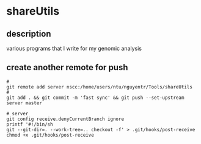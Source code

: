 # shareUtils

## description

various programs that I write for my genomic analysis


## create another remote for push

```shell
#
git remote add server nscc:/home/users/ntu/nguyentr/Tools/shareUtils
#
git add . && git commit -m 'fast sync' && git push --set-upstream server master

# server
git config receive.denyCurrentBranch ignore
printf '#!/bin/sh
git --git-dir=. --work-tree=.. checkout -f' > .git/hooks/post-receive
chmod +x .git/hooks/post-receive

```